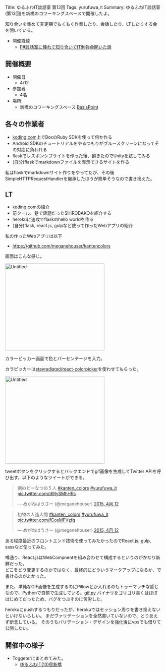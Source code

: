 Title: ゆるふわIT談話室 第13回
Tags: yurufuwa_it
Summary: ゆるふわIT談話室(第13回)を新橋のコワーキングスペースで開催したよ。

知り合いを集めて非定期でもくもく作業したり、会話したり、LTしたりする会を開いている。

* 開催経緯
	+ [F#談話室に憧れて知り合いでIT勉強会開いた話](http://meganehouser.hatenablog.com/entry/2013/06/30/154523) 

## 開催概要
* 開催日
	+ 4/12
* 参加者
	+ 4名
* 場所
	+ 新橋のコワーキングスペース [BasisPoint](http://basispoint.tokyo/)

## 各々の作業者
* [koding.com](https://koding.com)上でBoxのRuby SDKを使って何か作る
* Android SDKのチュートリアルをやるつもりがブルースクリーンになってその対応に負われる
* flaskでレスポンシブサイトを作った後、飽きたのでUnityを試してみる
* (自分)flaskでmarkdownファイルを表示できるサイトを作る

私はflaskでmarkdownサイト作りをやってたが、その後SimpleHTTPRequestHandlerを継承したほうが簡単そうなので書き換えた。

## LT
* koding.comの紹介
* 前クール、巷で話題だったSHIROBAKOを紹介する
* herokuに速攻でflaskのhello worldを作る
* (自分)flask, react.js, gulpなど使って作ったWebアプリの紹介

私の作ったWebアプリは以下

* https://github.com/meganehouser/kantencolors

画面はこんな感じ。

<a href="https://www.flickr.com/photos/125573348@N07/17186497045" title="Untitled by megane houser, on Flickr"><img src="https://farm6.staticflickr.com/5469/17186497045_5e3f09fbfc_n.jpg" width="320" height="282" alt="Untitled"></a>

カラーピッカー画面で色とパーセンテージを入力。

カラピッカーは[stayradiated/react-colorpicker](https://github.com/stayradiated/react-colorpicker)を使わせてもらった。


<a href="https://www.flickr.com/photos/125573348@N07/17185969911" title="Untitled by megane houser, on Flickr"><img src="https://farm8.staticflickr.com/7608/17185969911_19235f265a_n.jpg" width="320" height="282" alt="Untitled"></a>

tweetボタンをクリックするとバックエンドでgif画像を生成してTwitter APIを呼び出す。以下のようなツイートができる。

<blockquote width="400" class="twitter-tweet" lang="ja"><p>例のどーなつの５人 <a href="https://twitter.com/hashtag/kanten_colors?src=hash">#kanten_colors</a> <a href="https://twitter.com/hashtag/yurufuwa_it?src=hash">#yurufuwa_it</a> <a href="http://t.co/d9IySMhHRc">pic.twitter.com/d9IySMhHRc</a></p>&mdash; めがねはうさー (@meganehouser) <a href="https://twitter.com/meganehouser/status/587152035515990016">2015, 4月 12</a></blockquote>
<script async src="//platform.twitter.com/widgets.js" charset="utf-8"></script>

<blockquote width="400" class="twitter-tweet" lang="ja"><p>初物の人造人間 <a href="https://twitter.com/hashtag/kanten_colors?src=hash">#kanten_colors</a> <a href="https://twitter.com/hashtag/yurufuwa_it?src=hash">#yurufuwa_it</a> <a href="http://t.co/fCoxMFVzfq">pic.twitter.com/fCoxMFVzfq</a></p>&mdash; めがねはうさー (@meganehouser) <a href="https://twitter.com/meganehouser/status/587153681788710913">2015, 4月 12</a></blockquote>
<script async src="//platform.twitter.com/widgets.js" charset="utf-8"></script>

ある程度最近のフロントエンド技術を使ってみたかったのでReact.js, gulp, sassなど使ってみた。

噂通り、React.jsはWebCompnentを組み合わせて構成するというのがかなり新鮮だった。<br />
どこをどう変更するのかではなく、最終的にどういうマークアップになるか、で書けるのがよかった。

また、単純なGIF画像を生成するのにPillowとか入れるのもトゥーマッチな感じなので、Pythonで自前で生成している。[gif.py](https://github.com/meganehouser/kantencolors/blob/master/project/gif.py)
バイナリをゴリゴリ書くはほぼはじめてだったため、バグをつぶすのに苦労した。

herokuにpushするつもりだったが、herokuではセッション周りを書き換えないといけないらしい。
まだヴァリデーションを全然書いていないので、とりあえず断念している。
そのうちバリデーション・デザインを強化後にvpsでも借りて公開したい。

## 開催中の様子
* Toggeterにまとめてみた。
   + [ゆるふわIT(13)@新橋](http://togetter.com/li/808537)
